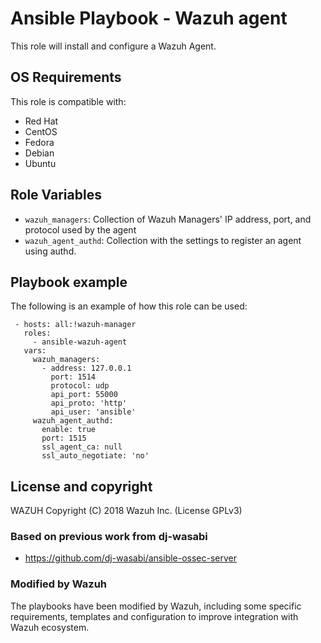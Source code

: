 Ansible Playbook - Wazuh agent
==============================

This role will install and configure a Wazuh Agent.

OS Requirements
----------------

This role is compatible with:
 * Red Hat
 * CentOS
 * Fedora
 * Debian
 * Ubuntu


Role Variables
--------------

* `wazuh_managers`: Collection of Wazuh Managers' IP address, port, and protocol used by the agent
* `wazuh_agent_authd`: Collection with the settings to register an agent using authd.

Playbook example
----------------

The following is an example of how this role can be used:

     - hosts: all:!wazuh-manager
       roles:
         - ansible-wazuh-agent
       vars:
         wazuh_managers:
           - address: 127.0.0.1
             port: 1514
             protocol: udp
             api_port: 55000
             api_proto: 'http'
             api_user: 'ansible'
         wazuh_agent_authd:
           enable: true
           port: 1515
           ssl_agent_ca: null
           ssl_auto_negotiate: 'no'
     

License and copyright
---------------------

WAZUH Copyright (C) 2018 Wazuh Inc. (License GPLv3)

### Based on previous work from dj-wasabi

  - https://github.com/dj-wasabi/ansible-ossec-server

### Modified by Wazuh

The playbooks have been modified by Wazuh, including some specific requirements, templates and configuration to improve integration with Wazuh ecosystem.
